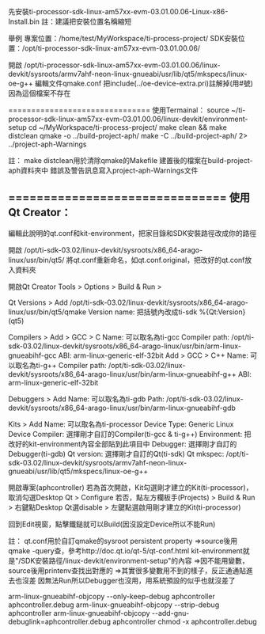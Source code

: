 先安裝ti-processor-sdk-linux-am57xx-evm-03.01.00.06-Linux-x86-Install.bin
註：建議把安裝位置名稱縮短

舉例
專案位置：/home/test/MyWorkspace/ti-process-project/
SDK安裝位置：/opt/ti-processor-sdk-linux-am57xx-evm-03.01.00.06/

開啟
/opt/ti-processor-sdk-linux-am57xx-evm-03.01.00.06/linux-devkit/sysroots/armv7ahf-neon-linux-gnueabi/usr/lib/qt5/mkspecs/linux-oe-g++
編輯文件qmake.conf
把include(../oe-device-extra.pri)註解掉(用#號)
因為這個檔案不存在

===============================
使用Termainal：
source ~/ti-processor-sdk-linux-am57xx-evm-03.01.00.06/linux-devkit/environment-setup
cd ~/MyWorkspace/ti-process-project/
make clean && make distclean
qmake -o ../build-project-aph/
make -C ../build-project-aph/ 2> ../project-aph-Warnings

註：
make distclean用於清除qmake的Makefile
建置後的檔案在build-project-aph資料夾中
錯誤及警告訊息寫入project-aph-Warnings文件

===============================
使用Qt Creator：
------------------
編輯此說明的qt.conf和kit-environment，把家目錄和SDK安裝路徑改成你的路徑

開啟
/opt/ti-sdk-03.02/linux-devkit/sysroots/x86_64-arago-linux/usr/bin/qt5/
將qt.conf重新命名，如qt.conf.original，把改好的qt.conf放入資料夾

開啟Qt Creator
Tools > Options > Build & Run >

Qt Versions > Add
/opt/ti-sdk-03.02/linux-devkit/sysroots/x86_64-arago-linux/usr/bin/qt5/qmake
Version name: 把括號內改成ti-sdk %{Qt:Version} (qt5)

Compilers >
Add > GCC > C
    Name: 可以取名為ti-gcc
    Compiler path: /opt/ti-sdk-03.02/linux-devkit/sysroots/x86_64-arago-linux/usr/bin/arm-linux-gnueabihf-gcc
    ABI: arm-linux-generic-elf-32bit
Add > GCC > C++
    Name: 可以取名為ti-g++
    Compiler path: /opt/ti-sdk-03.02/linux-devkit/sysroots/x86_64-arago-linux/usr/bin/arm-linux-gnueabihf-g++
    ABI: arm-linux-generic-elf-32bit
    
Debuggers > Add
    Name: 可以取名為ti-gdb
    Path: /opt/ti-sdk-03.02/linux-devkit/sysroots/x86_64-arago-linux/usr/bin/arm-linux-gnueabihf-gdb
    
Kits > Add
    Name: 可以取名為ti-processor
    Device Type: Generic Linux Device
    Compiler: 選擇剛才自訂的Compiler(ti-gcc & ti-g++)
    Environment: 把改好的kit-environment內容全部貼到此項目中
    Debugger: 選擇剛才自訂的Debugger(ti-gdb)
    Qt version: 選擇剛才自訂的Qt(ti-sdk)
    Qt mkspec: /opt/ti-sdk-03.02/linux-devkit/sysroots/armv7ahf-neon-linux-gnueabi/usr/lib/qt5/mkspecs/linux-oe-g++


開啟專案(aphcontroller)
若為首次開啟，Kit勾選剛才建立的Kit(ti-processor)，取消勾選Desktop Qt > Configure
若否，點左方欄板手(Projects) > Build & Run > 右鍵點Desktop Qt選disable > 左鍵點選啟用剛才建立的Kit(ti-processor)

回到Edit視窗，點擊鐵鎚就可以Build(因沒設定Device所以不能Run)


註：
qt.conf用於自訂qmake的sysroot persistent property
    =>source後用qmake -query查，參考http://doc.qt.io/qt-5/qt-conf.html
kit-environment就是"/SDK安裝路徑/linux-devkit/environment-setup"的內容
    =>因不能用變數，source後用printenv查找出對應的
    =>其實很多變數用不到的樣子，反正通通貼進去也沒差
因無法Run所以Debugger也沒用，用系統預設的似乎也就沒差了





arm-linux-gnueabihf-objcopy --only-keep-debug aphcontroller aphcontroller.debug
arm-linux-gnueabihf-objcopy --strip-debug aphcontroller
arm-linux-gnueabihf-objcopy --add-gnu-debuglink=aphcontroller.debug aphcontroller
chmod -x aphcontroller.debug





